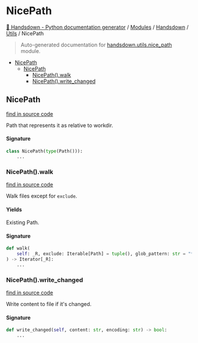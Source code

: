 # NicePath

[🙌 Handsdown - Python documentation generator](../../README.md#-handsdown---python-documentation-generator) /
[Modules](../../MODULES.md#modules) /
[Handsdown](../index.md#handsdown) /
[Utils](index.md#utils) /
NicePath

> Auto-generated documentation for [handsdown.utils.nice_path](https://github.com/vemel/handsdown/blob/main/handsdown/utils/nice_path.py) module.

- [NicePath](#nicepath)
  - [NicePath](#nicepath-1)
    - [NicePath().walk](#nicepath()walk)
    - [NicePath().write_changed](#nicepath()write_changed)

## NicePath

[find in source code](https://github.com/vemel/handsdown/blob/main/handsdown/utils/nice_path.py#L10)

Path that represents it as relative to workdir.

#### Signature

```python
class NicePath(type(Path())):
    ...
```

### NicePath().walk

[find in source code](https://github.com/vemel/handsdown/blob/main/handsdown/utils/nice_path.py#L32)

Walk files except for `exclude`.

#### Yields

Existing Path.

#### Signature

```python
def walk(
    self: _R, exclude: Iterable[Path] = tuple(), glob_pattern: str = "**/*"
) -> Iterator[_R]:
    ...
```

### NicePath().write_changed

[find in source code](https://github.com/vemel/handsdown/blob/main/handsdown/utils/nice_path.py#L51)

Write content to file if it's changed.

#### Signature

```python
def write_changed(self, content: str, encoding: str) -> bool:
    ...
```



